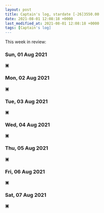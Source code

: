 ```yaml
---
layout: post
title: Captain's log, stardate [-26]3550.00
date: 2021-08-01 12:08:18 +0000
last_modified_at: 2021-08-01 12:08:18 +0000
tags: [Captain's log]
---
```


This week in review:

<!-- more -->

### Sun, 01 Aug 2021

▣

### Mon, 02 Aug 2021

▣

### Tue, 03 Aug 2021

▣

### Wed, 04 Aug 2021

▣

### Thu, 05 Aug 2021

▣

### Fri, 06 Aug 2021

▣

### Sat, 07 Aug 2021

▣
